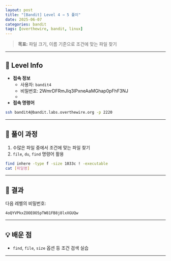 ```yaml
---
layout: post
title: "[Bandit] Level 4 → 5 풀이"
date: 2025-06-07
categories: bandit
tags: [overthewire, bandit, linux]
---
```


> **목표:** 파일 크기, 이름 기준으로 조건에 맞는 파일 찾기

---

## 🔐 Level Info

- **접속 정보**
  - 사용자: `bandit4`
  - 비밀번호: 2WmrDFRmJIq3IPxneAaMGhap0pFhF3NJ
  - 
- **접속 명령어**
```bash
ssh bandit4@bandit.labs.overthewire.org -p 2220
```

---

## 🧪 풀이 과정

1. 수많은 파일 중에서 조건에 맞는 파일 찾기
2. `file`, `du`, `find` 명령어 활용

```bash
find inhere -type f -size 1033c ! -executable
cat [파일명]
```


---

## 🎯 결과

다음 레벨의 비밀번호:
```
4oQYVPkxZOOEOO5pTW81FB8j8lxXGUQw
```

---

## 💡 배운 점

- `find`, `file`, `size` 옵션 등 조건 검색 실습

---
